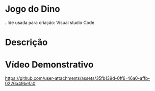 #  Jogo do Dino

. Ide usada para criação: Visual studio Code.

# Descrição


# Vídeo Demonstrativo

https://github.com/user-attachments/assets/35fb139d-0ff6-46a0-affb-0226a49be1a0

